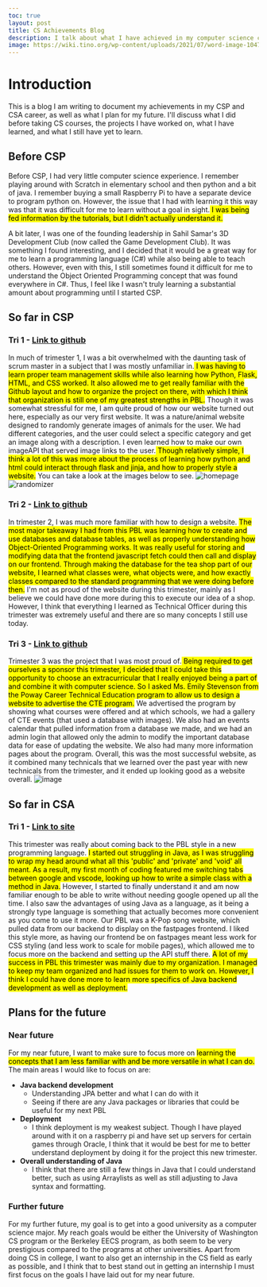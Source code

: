 ```yaml
---
toc: true
layout: post
title: CS Achievements Blog
description: I talk about what I have achieved in my computer science career and what I hope for in my future.
image: https://wiki.tino.org/wp-content/uploads/2021/07/word-image-1047.png
---
```


# Introduction

This is a blog I am writing to document my achievements in my CSP and CSA career, as well as what I plan for my future. I'll discuss what I did before taking CS courses, the projects I have worked on, what I have learned, and what I still have yet to learn.

## Before CSP

Before CSP, I had very little computer science experience. I remember playing around with Scratch in elementary school and then python and a bit of java. I remember buying a small Raspberry Pi to have a separate device to program python on. However, the issue that I had with learning it this way was that it was difficult for me to learn without a goal in sight.<mark> I was being fed information by the tutorials, but I didn't actually understand it.</mark>

A bit later, I was one of the founding leadership in Sahil Samar's 3D Development Club (now called the Game Development Club). It was something I found interesting, and I decided that it would be a great way for me to learn a programming language (C#) while also being able to teach others. However, even with this, I still sometimes found it difficult for me to understand the Object Oriented Programming concept that was found everywhere in C#. Thus, I feel like I wasn't truly learning a substantial amount about programming until I started CSP.

## So far in CSP

### Tri 1 - [Link to github](https://github.com/dtsivkovski/pmbytesproject#image-examples)

In much of trimester 1, I was a bit overwhelmed with the daunting task of scrum master in a subject that I was mostly unfamiliar in.<mark> I was having to learn proper team management skills while also learning how Python, Flask, HTML, and CSS worked. It also allowed me to get really familiar with the Github layout and how to organize the project on there, with which I think that organization is still one of my greatest strengths in PBL.</mark> Though it was somewhat stressful for me, I am quite proud of how our website turned out here, especially as our very first website. It was a nature/animal website designed to randomly generate images of animals for the user. We had different categories, and the user could select a specific category and get an image along with a description. I even learned how to make our own imageAPI that served image links to the user.<mark> Though relatively simple, I think a lot of this was more about the process of learning how python and html could interact through flask and jinja, and how to properly style a website.</mark> You can take a look at the images below to see.
![homepage](https://camo.githubusercontent.com/9ab220ecd37b519d13ef493ba64367c5d032b832b47518cb6ee71c61b1fce858/68747470733a2f2f692e696d6775722e636f6d2f6b6248514a78522e706e67)
![randomizer](https://camo.githubusercontent.com/2ea964e44f9702f3434b47c1de13c5ce281567933d4f1015e8da1b042382fa25/68747470733a2f2f692e696d6775722e636f6d2f46376a7957336d2e706e67)

### Tri 2 - [Link to github](https://github.com/NinjaBreadLord/super-duper-bassoons)

In trimester 2, I was much more familiar with how to design a website. <mark>The most major takeaway I had from this PBL was learning how to create and use databases and database tables, as well as properly understanding how Object-Oriented Programming works. It was really useful for storing and modifying data that the frontend javascript fetch could then call and display on our frontend. Through making the database for the tea shop part of our website, I learned what classes were, what objects were, and how exactly classes compared to the standard programming that we were doing before then.</mark> I'm not as proud of the website during this trimester, mainly as I believe we could have done more during this to execute our idea of a shop. However, I think that everything I learned as Technical Officer during this trimester was extremely useful and there are so many concepts I still use today.

### Tri 3 - [Link to github](https://github.com/LindaLiu1202/just_here_to_code)

Trimester 3 was the project that I was most proud of.<mark> Being required to get ourselves a sponsor this trimester, I decided that I could take this opportunity to choose an extracurricular that I really enjoyed being a part of and combine it with computer science. So I asked Ms. Emily Stevenson from the Poway Career Technical Education program to allow us to design a website to advertise the CTE program.</mark> We advertised the program by showing what courses were offered and at which schools, we had a gallery of CTE events (that used a database with images). We also had an events calendar that pulled information from a database we made, and we had an admin login that allowed only the admin to modify the important database data for ease of updating the website. We also had many more information pages about the program. Overall, this was the most successful website, as it combined many technicals that we learned over the past year with new technicals from the trimester, and it ended up looking good as a website overall.
![image](https://user-images.githubusercontent.com/89223402/201174275-3594f91a-89ce-4a4c-b438-848e2a152fc7.png)

## So far in CSA

### Tri 1 - [Link to site](https://calrethonofmirkwood.github.io/kpop/)

This trimester was really about coming back to the PBL style in a new programming language. <mark>I started out struggling in Java, as I was struggling to wrap my head around what all this 'public' and 'private' and 'void' all meant. As a result, my first month of coding featured me switching tabs between google and vscode, looking up how to write a simple class with a method in Java.</mark> However, I started to finally understand it and am now familiar enough to be able to write without needing google opened up all the time. I also saw the advantages of using Java as a language, as it being a strongly type language is something that actually becomes more convenient as you come to use it more. Our PBL was a K-Pop song website, which pulled data from our backend to display on the fastpages frontend. I liked this style more, as having our frontend be on fastpages meant less work for CSS styling (and less work to scale for mobile pages), which allowed me to focus more on the backend and setting up the API stuff there. <mark>A lot of my success in PBL this trimester was mainly due to my organization. I managed to keep my team organized and had issues for them to work on. However, I think I could have done more to learn more specifics of Java backend development as well as deployment.</mark>

## Plans for the future

### Near future

For my near future, I want to make sure to focus more on <mark>learning the concepts that I am less familiar with and be more versatile in what I can do.</mark> The main areas I would like to focus on are:
- **Java backend development**
    - Understanding JPA better and what I can do with it
    - Seeing if there are any Java packages or libraries that could be useful for my next PBL
- **Deployment**
    - I think deployment is my weakest subject. Though I have played around with it on a raspberry pi and have set up servers for certain games through Oracle, I think that it would be best for me to better understand deployment by doing it for the project this new trimester.
- **Overall understanding of Java**
    - I think that there are still a few things in Java that I could understand better, such as using Arraylists as well as still adjusting to Java syntax and formatting.

### Further future


For my further future, my goal is to get into a good university as a computer science major. My reach goals would be either the University of Washington CS program or the Berkeley EECS program, as both seem to be very prestigious compared to the programs at other universities. Apart from doing CS in college, I want to also get an internship in the CS field as early as possible, and I think that to best stand out in getting an internship I must first focus on the goals I have laid out for my near future. 
